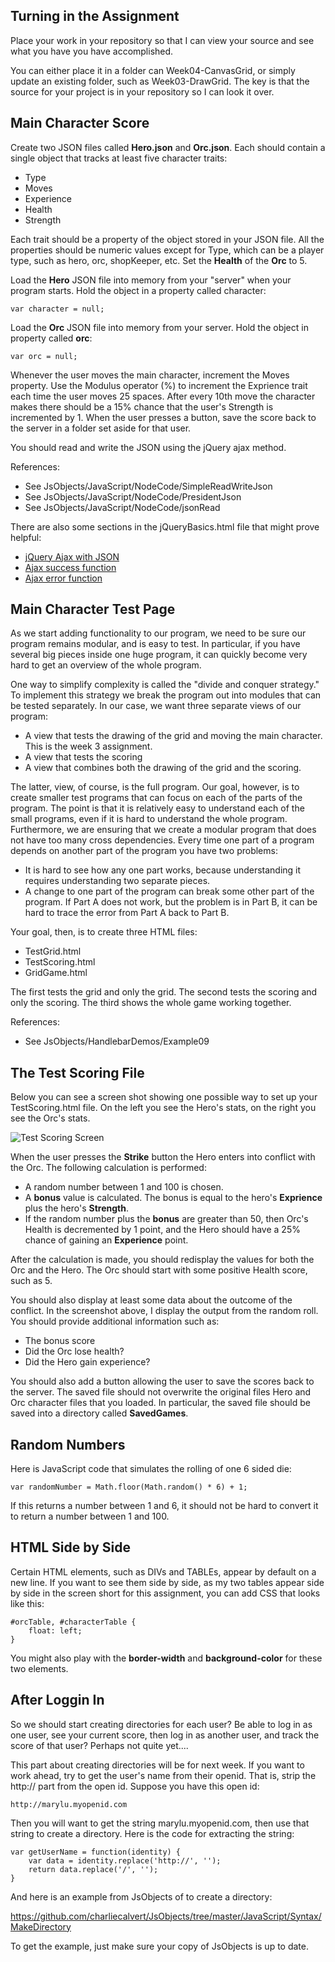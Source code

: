 Turning in the Assignment
-------------------------

Place your work in your repository so that I can view your source and see
what you have you have accomplished. 

You can either place it in a folder can Week04-CanvasGrid, or simply update
an existing folder, such as Week03-DrawGrid. The key is that the source 
for your project is in your repository so I can look it over.

Main Character Score
--------------------

Create two JSON files called **Hero.json** and **Orc.json**. Each should contain
a single object that tracks at least five character traits:

* Type        
* Moves
* Experience
* Health
* Strength

Each trait should be a property of the object stored in your JSON file.
All the properties should be numeric values except
for Type, which can be a player type, such as hero, orc, shopKeeper, 
etc. Set the **Health** of the **Orc** to 5.

Load the **Hero** JSON file into memory from your "server" when your program 
starts. Hold the object in a property called character:

	var character = null;
	
Load the **Orc** JSON file into memory from your server. Hold the object 
in property called **orc**:

	var orc = null;
	
Whenever the user moves the main character, increment the Moves 
property. Use the Modulus operator (%) to increment the Exprience 
trait each time the user moves 25 spaces. After every 10th move the 
character makes there should be a 15% chance that the user's Strength 
is incremented by 1. When the user presses a button, save the score back 
to the server in a folder set aside for that user. 

You should read and write the JSON using the jQuery ajax method.

References:

* See JsObjects/JavaScript/NodeCode/SimpleReadWriteJson
* See JsObjects/JavaScript/NodeCode/PresidentJson
* See JsObjects/JavaScript/NodeCode/jsonRead

There are also some sections in the jQueryBasics.html file that might prove
helpful:

- [jQuery Ajax with JSON](http://elvenware.com/charlie/development/web/JavaScript/JQueryBasic.html#jquery-ajax-with-json)
- [Ajax success function](http://elvenware.com/charlie/development/web/JavaScript/JQueryBasic.html#the-ajax-success-function)
- [Ajax error function](http://elvenware.com/charlie/development/web/JavaScript/JQueryBasic.html#the-ajax-error-handler)

Main Character Test Page
------------------------

As we start adding functionality to our program, we need to be sure
our program remains modular, and is easy to test. In particular, if you
have several big pieces inside one huge program, it can quickly become
very hard to get an overview of the whole program. 

One way to simplify complexity is called the "divide and conquer 
strategy." To implement this strategy we break the program out into 
modules that can be tested separately. In our case, we want three 
separate views of our program:

* A view that tests the drawing of the grid and moving the main 
character. This is the week 3 assignment.
* A view that tests the scoring
* A view that combines both the drawing of the grid and the scoring.

The latter, view, of course, is the full program. Our goal, however, is
to create smaller test programs that can focus on each of the parts 
of the program. The point is that it is relatively easy to understand
each of the small programs, even if it is hard to understand the whole
program. Furthermore, we are ensuring that we create a modular program
that does not have too many cross dependencies. Every time one part of
a program depends on another part of the program you have two problems:

* It is hard to see how any one part works, because understanding it 
requires understanding two separate pieces.
* A change to one part of the program can break some other part of the 
program. If Part A does not work, but the problem is in Part B, it can be
hard to trace the error from Part A back to Part B.

Your goal, then, is to create three HTML files:

* TestGrid.html
* TestScoring.html
* GridGame.html

The first tests the grid and only the grid. The second tests the scoring
and only the scoring. The third shows the whole game working together.


References:

* See JsObjects/HandlebarDemos/Example09

The Test Scoring File
---------------------

Below you can see a screen shot showing one possible way to set up 
your TestScoring.html file. On the left you see the Hero's stats,
on the right you see the Orc's stats.

![Test Scoring Screen](../Images/TestScore01.png)

When the user presses the **Strike** button the Hero enters into 
conflict with the Orc. The following calculation is performed:

* A random number between 1 and 100 is chosen.
* A **bonus** value is calculated. The bonus is equal to the hero's 
**Exprience** plus the hero's **Strength**.
* If the random number plus the **bonus** are greater than 50, then
Orc's Health is decremented by 1 point, and the Hero should have a 25%
chance of gaining an **Experience** point.

After the calculation is made, you should redisplay the values for
both the Orc and the Hero. The Orc should start with some
positive Health score, such as 5.

You should also display at least some data about the outcome of the 
conflict. In the screenshot above, I display the output from the
random roll. You should provide additional information such as:

* The bonus score
* Did the Orc lose health? 
* Did the Hero gain experience?

You should also add a button allowing the user to save the scores 
back to the server. The saved file should not overwrite the original 
files Hero and Orc character files that you loaded. In particular, 
the saved file should be saved into a directory called **SavedGames**.

Random Numbers
--------------

Here is JavaScript code that simulates the rolling of one 6 sided die:

	var randomNumber = Math.floor(Math.random() * 6) + 1;
	
If this returns a number between 1 and 6, it should not be hard to convert
it to return a number between 1 and 100.

HTML Side by Side
-----------------

Certain HTML elements, such as DIVs and TABLEs, appear by default on a new 
line. If you want to see them side by side, as my two tables appear side by 
side in the screen short for this assignment, you can add CSS that looks 
like this:

~~~~
#orcTable, #characterTable {
    float: left; 
}
~~~~

You might also play with the **border-width** and **background-color** for
these two elements.

After Loggin In
---------------

So we should start creating directories for each user? Be able
to log in as one user, see your current score, then log in as another user,
and track the score of that user? Perhaps not quite yet....

This part about creating directories will be for next week. If you want to 
work ahead, try to get the user's name from their openid. That is, strip the 
http:// part from the open id. Suppose you have this open id:

	http://marylu.myopenid.com

Then you will want to get the string marylu.myopenid.com, then use that string to create a directory. Here is the code for extracting the string:

~~~~
var getUserName = function(identity) {
	var data = identity.replace('http://', '');
	return data.replace('/', '');
}
~~~~

And here is an example from JsObjects of to create a directory:

<https://github.com/charliecalvert/JsObjects/tree/master/JavaScript/Syntax/MakeDirectory>

To get the example, just make sure your copy of JsObjects is up to date.


